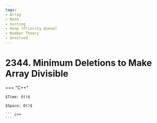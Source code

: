 ```yaml
---
tags:
- Array
- Math
- Sorting
- Heap (Priority Queue)
- Number Theory
- Unsolved
---
```



# 2344. Minimum Deletions to Make Array Divisible

=== "C++"

    $Time: O()$

    $Space: O()$

    ``` c++
    ```